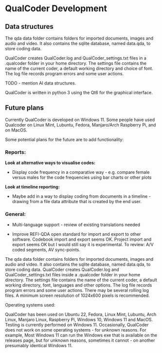 # QualCoder Development

## Data structures

The qda data folder contains folders for imported documents, images and audio and video. It also contains the sqlite database, named data.qda, to store coding data.

QualCoder creates QualCoder.log and QualCoder_settings.txt files in a .qualcoder folder in your home directory. The settings file contains the name of the current coder, a default working directory and choice of font. The log file records program errors and some user actions.

TODO - mention AI data structures.

QualCoder is written in python 3 using the Qt6 for the graphical interface.


## Future plans

Currently QualCoder is developed on Windows 11. Some people have used Qualcoder on Linux Mint, Lubuntu, Fedora, Manjaro/Arch Raspberry Pi, and on MacOS. 


Some potential plans for the future are to add functionality:


### Reports: 

**Look at alternative ways to visualise codes:**
* Display code frequency in a comparative way - e.g. compare female versus males for the code frequencies using bar charts or other plots

**Look at timeline reporting:**
* Maybe add in a way to display coding from documents in a timeline - drawing from a file data attribute that is created by the end user.

### General:

* Multi-language support - review of existing translations needed

* Improve REFI-QDA open standard for import and export to other software. Codebook import and export seems OK. Project import and export seems OK but I would still say it is experimental. To review: A/V coded segments, AV sync-points.


The qda data folder contains folders for imported documents, images and audio and video. It also contains the sqlite database, named data.qda, to store coding data.
QualCoder creates QualCoder.log and QualCoder_settings.txt files inside a .qualcoder folder in your home directory. The settings file contains the name of the current coder, a default working directory, font, languages and other options. The log file records program errors and some user actions. There may be several rolling log files.
A minimum screen resolution of 1024x600 pixels is recommended.

Operating systems used:

QualCoder has been used on Ubuntu 22, Fedora, Linux Mint, Lubuntu, Arch Linux, Manjaro Linux, Raspberry Pi, Windows 10, Windows 11 and MacOS. Testing is currently performed on Windows 11.
Occasionally, QualCoder does not work on some operating systems - for unknown reasons. For example, Most Windows 11 can run the Windows exe that is available on the releases page, but for unknown reasons, sometimes it cannot - on another presumably identical Windows 11.




